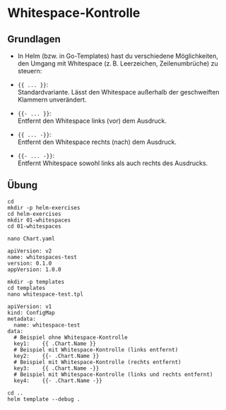 # Whitespace-Kontrolle

## Grundlagen 

  * In Helm (bzw. in Go-Templates) hast du verschiedene Möglichkeiten, den Umgang mit Whitespace (z. B. Leerzeichen, Zeilenumbrüche) zu steuern:

- `{{ ... }}`:  
  Standardvariante. Lässt den Whitespace außerhalb der geschweiften Klammern unverändert.

- `{{- ... }}`:  
  Entfernt den Whitespace links (vor) dem Ausdruck.  

- `{{ ... -}}`:  
  Entfernt den Whitespace rechts (nach) dem Ausdruck.  

- `{{- ... -}}`:  
  Entfernt Whitespace sowohl links als auch rechts des Ausdrucks.

## Übung

```
cd
mkdir -p helm-exercises
cd helm-exercises
mkdir 01-whitespaces 
cd 01-whitespaces
```

```
nano Chart.yaml
```


```
apiVersion: v2
name: whitespaces-test 
version: 0.1.0
appVersion: 1.0.0
```


```
mkdir -p templates
cd templates 
nano whitespace-test.tpl
```


   ```gotemplate
   apiVersion: v1
   kind: ConfigMap
   metadata:
     name: whitespace-test
   data:
     # Beispiel ohne Whitespace-Kontrolle
     key1:    {{ .Chart.Name }}
     # Beispiel mit Whitespace-Kontrolle (links entfernt)
     key2:    {{- .Chart.Name }}
     # Beispiel mit Whitespace-Kontrolle (rechts entfernt)
     key3:    {{ .Chart.Name -}}
     # Beispiel mit Whitespace-Kontrolle (links und rechts entfernt)
     key4:    {{- .Chart.Name -}}
   ```

```
cd ..
helm template --debug .
```

